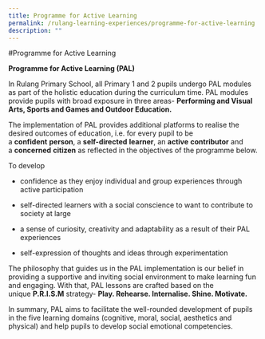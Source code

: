 ```yaml
---
title: Programme for Active Learning
permalink: /rulang-learning-experiences/programme-for-active-learning
description: ""
---
```

#Programme for Active Learning


**Programme for Active Learning (PAL)**

In Rulang Primary School, all Primary 1 and 2 pupils undergo PAL modules as part of the holistic education during the curriculum time. PAL modules provide pupils with broad exposure in three areas- **Performing and Visual Arts, Sports and Games and Outdoor Education.**

The implementation of PAL provides additional platforms to realise the desired outcomes of education, i.e. for every pupil to be a **confident** **person**, a **self-directed** **learner**, an **active** **contributor** and a **concerned** **citizen** as reflected in the objectives of the programme below.

To develop  

*   confidence as they enjoy individual and group experiences through active participation   
    
*   self-directed learners with a social conscience to want to contribute to society at large   
    
*   a sense of curiosity, creativity and adaptability as a result of their PAL experiences   
    
*   self-expression of thoughts and ideas through experimentation


The philosophy that guides us in the PAL implementation is our belief in providing a supportive and inviting social environment to make learning fun and engaging. With that, PAL lessons are crafted based on the unique **P.R.I.S.M** strategy- **Play. Rehearse. Internalise. Shine. Motivate.**  
  
In summary, PAL aims to facilitate the well-rounded development of pupils in the five learning domains (cognitive, moral, social, aesthetics and physical) and help pupils to develop social emotional competencies.